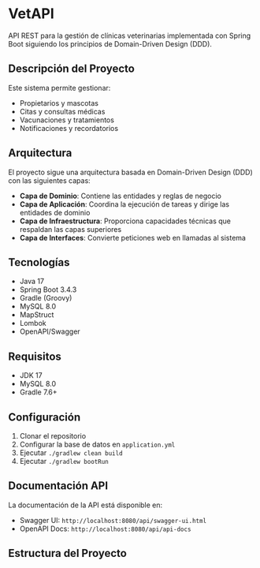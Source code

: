 # VetAPI

API REST para la gestión de clínicas veterinarias implementada con Spring Boot siguiendo los principios de Domain-Driven Design (DDD).

## Descripción del Proyecto

Este sistema permite gestionar:
- Propietarios y mascotas
- Citas y consultas médicas
- Vacunaciones y tratamientos
- Notificaciones y recordatorios

## Arquitectura

El proyecto sigue una arquitectura basada en Domain-Driven Design (DDD) con las siguientes capas:

- **Capa de Dominio**: Contiene las entidades y reglas de negocio
- **Capa de Aplicación**: Coordina la ejecución de tareas y dirige las entidades de dominio
- **Capa de Infraestructura**: Proporciona capacidades técnicas que respaldan las capas superiores
- **Capa de Interfaces**: Convierte peticiones web en llamadas al sistema

## Tecnologías

- Java 17
- Spring Boot 3.4.3
- Gradle (Groovy)
- MySQL 8.0
- MapStruct
- Lombok
- OpenAPI/Swagger

## Requisitos

- JDK 17
- MySQL 8.0
- Gradle 7.6+

## Configuración

1. Clonar el repositorio
2. Configurar la base de datos en `application.yml`
3. Ejecutar `./gradlew clean build`
4. Ejecutar `./gradlew bootRun`

## Documentación API

La documentación de la API está disponible en:
- Swagger UI: `http://localhost:8080/api/swagger-ui.html`
- OpenAPI Docs: `http://localhost:8080/api/api-docs`

## Estructura del Proyecto